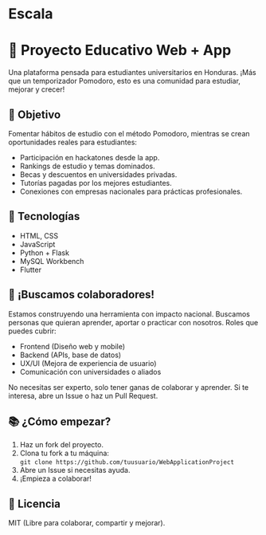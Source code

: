 # Escala

# 🚀 Proyecto Educativo Web + App

Una plataforma pensada para estudiantes universitarios en Honduras. ¡Más que un temporizador Pomodoro, esto es una comunidad para estudiar, mejorar y crecer!

## 🎯 Objetivo
Fomentar hábitos de estudio con el método Pomodoro, mientras se crean oportunidades reales para estudiantes:

- Participación en hackatones desde la app.
- Rankings de estudio y temas dominados.
- Becas y descuentos en universidades privadas.
- Tutorías pagadas por los mejores estudiantes.
- Conexiones con empresas nacionales para prácticas profesionales.

## 🧠 Tecnologías
- HTML, CSS
- JavaScript
- Python + Flask 
- MySQL Workbench
- Flutter

## 🤝 ¡Buscamos colaboradores!
Estamos construyendo una herramienta con impacto nacional. Buscamos personas que quieran aprender, aportar o practicar con nosotros. Roles que puedes cubrir:

- Frontend (Diseño web y mobile)
- Backend (APIs, base de datos)
- UX/UI (Mejora de experiencia de usuario)
- Comunicación con universidades o aliados

No necesitas ser experto, solo tener ganas de colaborar y aprender. Si te interesa, abre un Issue o haz un Pull Request.

## 📚 ¿Cómo empezar?
1. Haz un fork del proyecto.
2. Clona tu fork a tu máquina:  
   `git clone https://github.com/tuusuario/WebApplicationProject`
3. Abre un Issue si necesitas ayuda.
4. ¡Empieza a colaborar!

## 📜 Licencia
MIT (Libre para colaborar, compartir y mejorar).


